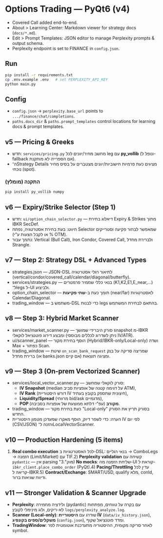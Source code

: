 # Options Trading — PyQt6 (v4)
- Covered Call added end-to-end.
- About > Learning Center: Markdown viewer for strategy docs (`docs/*.md`).
- Edit > Prompt Templates: JSON editor to manage Perplexity prompts & output schema.
- Perplexity endpoint is set to FINANCE in `config.json`.

## Run
```bash
pip install -r requirements.txt
cp .env.example .env   # set PERPLEXITY_API_KEY
python main.py
```

## Config
- `config.json` → `perplexity.base_url` points to `.../finance/chat/completions`.
- `paths.docs_dir` & `paths.prompt_templates` control locations for learning docs & prompt templates.


## v5 — Pricing & Greeks
- חדש: `services/pricing.py` מחשב מחיר/יוונים לכל leg עם **py_vollib** (ונופל ל-fallback אם הספרייה לא מותקנת).
- ה־Strategy Details מציגים כעת פרמיות חישוביות/יוונים מצטברים על בסיס מחיר נוכחי (spot).

### התקנה (מומלץ)
```bash
pip install py_vollib numpy
```


## v6 — Expiry/Strike Selector (Step 1)
- חדש: `ui/option_chain_selector.py` — דיאלוג בחירת Expiry & Strikes מתוך IBKR SecDef.
- חיווט: בעת בחירת אסטרטגיה, נפתח Selector שמאפשר לבחור פקיעה וסטרייקים (או לקבל הצעות ע"י % OTM).
- נתמך עבור: Vertical (Bull Call), Iron Condor, Covered Call, ולברירת מחדל Strangle.


## v7 — Step 2: Strategy DSL + Advanced Types
- strategies.json — JSON-DSL לתיאור רגלי אסטרטגיה (vertical/condor/covered_call/calendar/diagonal/butterfly).
- services/strategies.py — בנאי כללי שממיר פרמטרים (K1,K2,E1,E_near,...) ל־legs ל-UI ולביצוע.
- option_chain_selector — תומך כעת ב-**שתי פקיעות** (near/far) לאסטרטגיות Calendar/Diagonal.
- trading_window — משתמש ב-DSL כדי לבנות legs בהתאם לבחירת המשתמש.


## v8 — Step 3: Hybrid Market Scanner
- services/market_scanner.py — סורק היברידי שמושך snapshot מ-IBKR ומבצע דירוג פוטנציאל לוקאלי (ניתן לשדרוג לכללים מבוססי IV/ATR).
- ui/scanner_panel — הוסף בחירת מקור (Hybrid/IBKR-only/Local-only) ושדה Max + כפתור Scan.
- trading_window — שיטת `on_scan_bank_request` שמריצה סריקה על בנק ברירת מחדל (או banks.json אם קיים) ומציגה תוצאות.


## v9 — Step 3 (On‑prem Vectorized Scanner)
- services/local_vector_scanner.py — סורק לוקאלי שמחשב:
  - **IV Snapshot** (median על דגימה קטנה של אופציות סביב ATM), 
  - **IV Rank** (דורש היסטוריית IV חיצונית שתספק בקובץ בעתיד), 
  - **Liquidity/Spread** (מרווחי bid/ask מדגמיים), 
  - **POP מקורב** (עפ"י דלתא ממוצעת של אופציות בסביבה).
- trading_window — כעת בחירת מקור "Local-only" בסורק תריץ את הסורק החדש.
- הערה: כדי לשפר דיוק, הוסף מאקרו שמעדכן מטמון היסטוריית IV לפי יום (CSV/JSON) והזנה ל־LocalVectorScanner.


## v10 — Production Hardening (5 items)
1) **Real combo execution** לכל האסטרטגיות ב-DSL: בנאי רגליים → ComboLegs → הזמנה (Limit/Market) עם TIF.2) **Perplexity validation** קשיחה עם `pydantic` — אין parsing "מוק".3) **No mocks**: שליחת הזמנה מה-UI קוראת ל-`ibkr_client.place_combo_order` (PyQt).4) **Pacing/Throttling** עדין לכל קריאה ל-IBKR.5) **Contract/Exchange**: SMART/USD, qualify מלא, conId, ודיווח שגיאות ברור.


## v11 — Stronger Validation & Scanner Upgrade
- **Perplexity**: ולידציה מחמירה (pydantic) עם בקרה על טווחים, מפתחות לא-ריקים, ולוג מינימלי לקובץ `logs/perplexity_analyze.log`.
- **Scanner (Local-only)**: שודרג עם **היסטוריית IV** (`data/iv_history.json`), **משקלים/ספים בקונפיג** (`config.json`), ומדד פוטנציאל שקוף.
- **TradingWindow**: לאחר סריקה מקומית, ההיסטוריה מתעדכנת אוטומטית לפר symbol.
